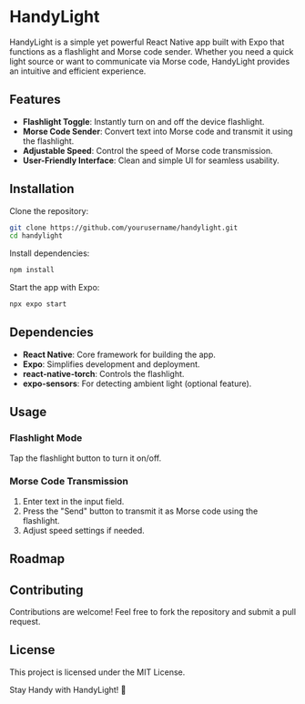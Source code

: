 # HandyLight

HandyLight is a simple yet powerful React Native app built with Expo that functions as a flashlight and Morse code sender. Whether you need a quick light source or want to communicate via Morse code, HandyLight provides an intuitive and efficient experience.

## Features

- **Flashlight Toggle**: Instantly turn on and off the device flashlight.
- **Morse Code Sender**: Convert text into Morse code and transmit it using the flashlight.
- **Adjustable Speed**: Control the speed of Morse code transmission.
- **User-Friendly Interface**: Clean and simple UI for seamless usability.

## Installation

Clone the repository:

```sh
git clone https://github.com/yourusername/handylight.git
cd handylight
```

Install dependencies:

```sh
npm install
```

Start the app with Expo:

```sh
npx expo start
```

## Dependencies

- **React Native**: Core framework for building the app.
- **Expo**: Simplifies development and deployment.
- **react-native-torch**: Controls the flashlight.
- **expo-sensors**: For detecting ambient light (optional feature).

## Usage

### Flashlight Mode

Tap the flashlight button to turn it on/off.

### Morse Code Transmission

1. Enter text in the input field.
2. Press the "Send" button to transmit it as Morse code using the flashlight.
3. Adjust speed settings if needed.

## Roadmap

## Contributing

Contributions are welcome! Feel free to fork the repository and submit a pull request.

## License

This project is licensed under the MIT License.

Stay Handy with HandyLight! 🚀
